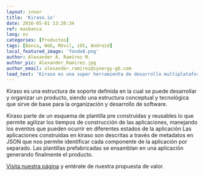 ```yaml
---
layout: inner
title: 'Kiraso.io'
date: 2016-05-01 13:26:34
ref: masbanca
lang: es
categories: [Productos]
tags: [Banca, Web, Móvil, iOS, Android]
local_featured_image: 'fondo8.png'
author: Alexander A. Ramírez M.
author_pic: Alexander_Ramirez.jpg
author_email: alexander.ramirez@synergy-gb.com
lead_text: 'Kiraso es una super herramienta de desarrollo multiplataforma hecho en casa, basado en Ionic Framework.'
---
```


Kiraso es una estructura de soporte definida en la cual se puede desarrollar y organizar un producto, siendo una estructura conceptual y tecnológica que sirve de base para la organización y desarrollo de software.

Kiraso parte de un esquema de plantilla pre construidas y reusables lo que permite agilizar los tiempos de construcción de las aplicaciones, manejando los eventos que pueden ocurrir en diferentes estados de la aplicación
Las aplicaciones construidas en kiraso son descritas a través de metadatos en JSON que nos permite identificar cada componente de la aplicación por separado.
Las plantillas prefabricadas se ensamblan en una aplicación generando finalmente el producto.


[Visita nuestra página](http://synergy-gb.com) y entérate de nuestra propuesta de valor.
